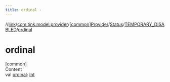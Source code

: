 ```yaml
---
title: ordinal -
---
```

//[link](../../../../index.md)/[com.tink.model.provider](../../../index.md)/[[common]Provider](../../index.md)/[Status](../index.md)/[TEMPORARY_DISABLED](index.md)/[ordinal](ordinal.md)



# ordinal  
[common]  
Content  
val [ordinal](ordinal.md): [Int](https://kotlinlang.org/api/latest/jvm/stdlib/kotlin/-int/index.html)  



